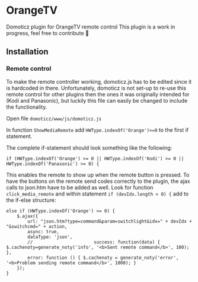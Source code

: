# OrangeTV

Domoticz plugin for OrangeTV remote control
This plugin is a work in progress, feel free to contribute 🙂

## Installation

### Remote control

To make the remote controller working, domoticz.js has to be edited since it is hardcoded in there. Unfortunately, domoticz is not set-up to re-use this remote control for other plugins then the ones it was originally intended for (Kodi and Panasonic), but luckily this file can easily be changed to include the functionality.

Open file `domoticz/www/js/domoticz.js`

In function `ShowMediaRemote` add `HWType.indexOf('Orange')>=0`  to the first if statement.

The complete if-statement should look something like the following:

    if (HWType.indexOf('Orange') >= 0 || HWType.indexOf('Kodi') >= 0 || HWType.indexOf('Panasonic') >= 0) {

This enables the remote to show up when the remote button is pressed.
To have the buttons on the remote send codes correctly to the plugin, the ajax calls to json.htm have to be added as well. Look for function `click_media_remote` and within statement `if (devIdx.length > 0) {` add to the if-else structure:

    else if (HWType.indexOf('Orange') >= 0) {
        $.ajax({
            url: "json.htm?type=command&param=switchlight&idx=" + devIdx + "&switchcmd=" + action,
            async: true,
            dataType: 'json',
            //                       success: function(data) { $.cachenoty=generate_noty('info', '<b>Sent remote command</b>', 100); },
            error: function () { $.cachenoty = generate_noty('error', '<b>Problem sending remote command</b>', 1000); }
        });
    }


